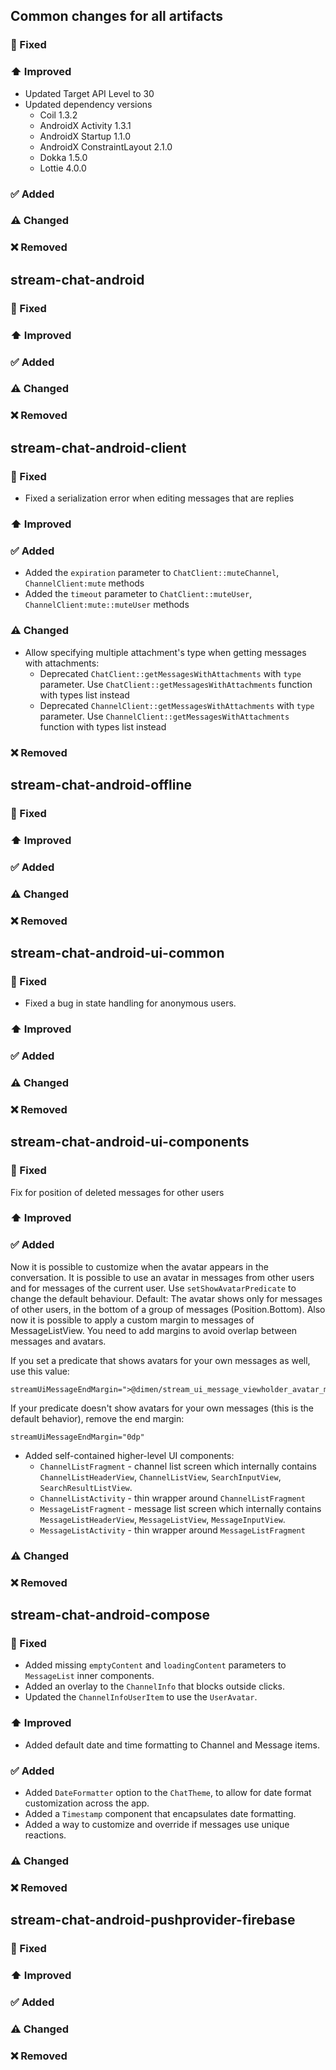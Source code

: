 ## Common changes for all artifacts
### 🐞 Fixed

### ⬆️ Improved
- Updated Target API Level to 30
- Updated dependency versions
  - Coil 1.3.2
  - AndroidX Activity 1.3.1
  - AndroidX Startup 1.1.0
  - AndroidX ConstraintLayout 2.1.0
  - Dokka 1.5.0
  - Lottie 4.0.0
### ✅ Added

### ⚠️ Changed

### ❌ Removed


## stream-chat-android
### 🐞 Fixed

### ⬆️ Improved

### ✅ Added

### ⚠️ Changed

### ❌ Removed


## stream-chat-android-client
### 🐞 Fixed
- Fixed a serialization error when editing messages that are replies

### ⬆️ Improved

### ✅ Added
- Added the `expiration` parameter to `ChatClient::muteChannel`, `ChannelClient:mute` methods
- Added the `timeout` parameter to `ChatClient::muteUser`, `ChannelClient:mute::muteUser` methods

### ⚠️ Changed
- Allow specifying multiple attachment's type when getting messages with attachments:
  - Deprecated `ChatClient::getMessagesWithAttachments` with `type` parameter. Use `ChatClient::getMessagesWithAttachments` function with types list instead
  - Deprecated `ChannelClient::getMessagesWithAttachments` with `type` parameter. Use `ChannelClient::getMessagesWithAttachments` function with types list instead

### ❌ Removed


## stream-chat-android-offline
### 🐞 Fixed

### ⬆️ Improved

### ✅ Added

### ⚠️ Changed

### ❌ Removed


## stream-chat-android-ui-common
### 🐞 Fixed
- Fixed a bug in state handling for anonymous users.
### ⬆️ Improved

### ✅ Added

### ⚠️ Changed

### ❌ Removed


## stream-chat-android-ui-components
### 🐞 Fixed
Fix for position of deleted messages for other users
### ⬆️ Improved

### ✅ Added
Now it is possible to customize when the avatar appears in the conversation. It is
possible to use an avatar in messages from other users and for messages of the current user. Use
`setShowAvatarPredicate` to change the default behaviour. Default: The avatar shows only
for messages of other users, in the bottom of a group of messages (Position.Bottom).
Also now it is possible to apply a custom margin to messages of MessageListView. You need
to add margins to avoid overlap between messages and avatars.

If you set a predicate that shows avatars for your own messages as well, use this value:

```
streamUiMessageEndMargin=">@dimen/stream_ui_message_viewholder_avatar_missing_margin"
```

If your predicate doesn't show avatars for your own messages (this is the default behavior), remove the end margin:

```
streamUiMessageEndMargin="0dp"
```

- Added self-contained higher-level UI components:
  - `ChannelListFragment` - channel list screen which internally contains `ChannelListHeaderView`, `ChannelListView`, `SearchInputView`, `SearchResultListView`.
  - `ChannelListActivity` - thin wrapper around `ChannelListFragment`
  - `MessageListFragment` - message list screen which internally contains `MessageListHeaderView`, `MessageListView`, `MessageInputView`.
  - `MessageListActivity` - thin wrapper around `MessageListFragment`

### ⚠️ Changed

### ❌ Removed


## stream-chat-android-compose
### 🐞 Fixed
- Added missing `emptyContent` and `loadingContent` parameters to `MessageList` inner components.
- Added an overlay to the `ChannelInfo` that blocks outside clicks.
- Updated the `ChannelInfoUserItem` to use the `UserAvatar`.

### ⬆️ Improved
- Added default date and time formatting to Channel and Message items.

### ✅ Added
- Added `DateFormatter` option to the `ChatTheme`, to allow for date format customization across the app.
- Added a `Timestamp` component that encapsulates date formatting.
- Added a way to customize and override if messages use unique reactions.

### ⚠️ Changed

### ❌ Removed


## stream-chat-android-pushprovider-firebase
### 🐞 Fixed

### ⬆️ Improved

### ✅ Added

### ⚠️ Changed

### ❌ Removed
